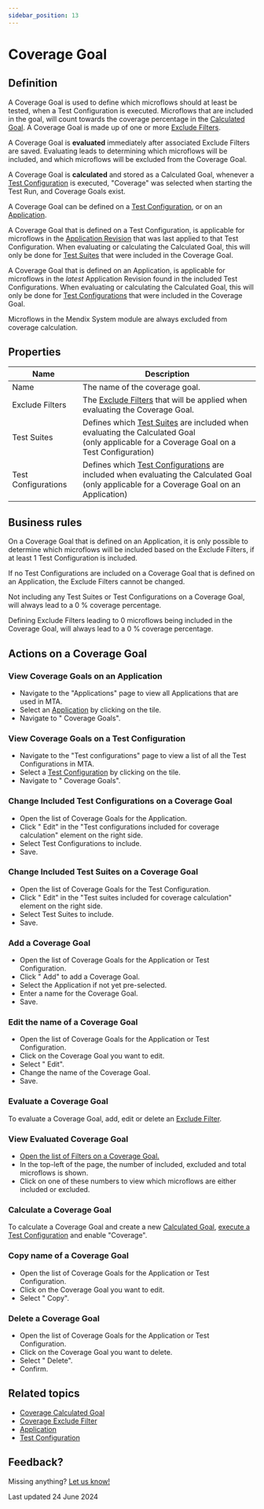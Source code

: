 ```yaml
---
sidebar_position: 13
---
```


# Coverage Goal

## Definition

A Coverage Goal is used to define which microflows should at least be tested, when a Test Configuration is executed. Microflows that are included in the goal, will count towards the coverage percentage in the [Calculated Goal](coverage-calculated-goal). A Coverage Goal is made up of one or more [Exclude Filters](coverage-exclude-filter). 

A Coverage Goal is **evaluated** immediately after associated Exclude Filters are saved. Evaluating leads to determining which microflows will be included, and which microflows will be excluded from the Coverage Goal.

A Coverage Goal is **calculated** and stored as a Calculated Goal, whenever a [Test Configuration](test-configuration) is executed, "Coverage" was selected when starting the Test Run, and Coverage Goals exist. 

A Coverage Goal can be defined on a [Test Configuration](test-configuration), or on an [Application](application).

A Coverage Goal that is defined on a Test Configuration, is applicable for microflows in the [Application Revision](application-revision) that was last applied to that Test Configuration. When evaluating or calculating the Calculated Goal, this will only be done for [Test Suites](test-suite) that were included in the Coverage Goal.

A Coverage Goal that is defined on an Application, is applicable for microflows in the *latest* Application Revision found in the included Test Configurations. When evaluating or calculating the Calculated Goal, this will only be done for [Test Configurations](test-configuration) that were included in the Coverage Goal.

Microflows in the Mendix System module are always excluded from coverage calculation.

## Properties
| Name                | Description                                                                                                                                                           |
| ------------------- | --------------------------------------------------------------------------------------------------------------------------------------------------------------------- |
| Name                | The name of the coverage goal.                                                                                                                                        |
| Exclude Filters     | The [Exclude Filters](coverage-exclude-filter) that will be applied when evaluating the Coverage Goal.                                                                |
| Test Suites         | Defines which [Test Suites](test-suite) are included when evaluating the Calculated Goal<br/> (only applicable for a Coverage Goal on a Test Configuration)           |
| Test Configurations | Defines which [Test Configurations](test-configuration) are included when evaluating the Calculated Goal<br/> (only applicable for a Coverage Goal on an Application) |

## Business rules

On a Coverage Goal that is defined on an Application, it is only possible to determine which microflows will be included based on the Exclude Filters, if at least 1 Test Configuration is included. 

If no Test Configurations are included on a Coverage Goal that is defined on an Application, the Exclude Filters cannot be changed.

Not including any Test Suites or Test Configurations on a Coverage Goal, will always lead to a 0 % coverage percentage.

Defining Exclude Filters leading to 0 microflows being included in the Coverage Goal, will always lead to a 0 % coverage percentage.

## Actions on a Coverage Goal

### View Coverage Goals on an Application
- Navigate to the "Applications" page to view all Applications that are used in MTA.
- Select an [Application](application) by clicking on the tile.
- Navigate to "<i class="fal fa-umbrella"></i> Coverage Goals".

### View Coverage Goals on a Test Configuration
- Navigate to the "Test configurations" page to view a list of all the Test Configurations in MTA.
- Select a [Test Configuration](test-configuration) by clicking on the tile.
- Navigate to "<i class="fal fa-umbrella"></i> Coverage Goals".

### Change Included Test Configurations on a Coverage Goal
- Open the list of Coverage Goals for the Application.
- Click "<i class="fas fa-pencil"></i> Edit" in the "Test configurations included for coverage calculation" element on the right side.
- Select Test Configurations to include.
- Save.

### Change Included Test Suites on a Coverage Goal
- Open the list of Coverage Goals for the Test Configuration.
- Click "<i class="fas fa-pencil"></i> Edit" in the "Test suites included for coverage calculation" element on the right side.
- Select Test Suites to include.
- Save.

### Add a Coverage Goal
- Open the list of Coverage Goals for the Application or Test Configuration.
- Click "<i class="fal fa-plus-circle"></i> Add" to add a Coverage Goal.
- Select the Application if not yet pre-selected.
- Enter a name for the Coverage Goal.
- Save.

### Edit the name of a Coverage Goal
- Open the list of Coverage Goals for the Application or Test Configuration.
- Click <i class="fas fa-ellipsis"></i> on the Coverage Goal you want to edit.
- Select "<i class="fas fa-pencil"></i> Edit".
- Change the name of the Coverage Goal.
- Save.

### Evaluate a Coverage Goal

To evaluate a Coverage Goal, add, edit or delete an [Exclude Filter](coverage-exclude-filter).

### View Evaluated Coverage Goal 
- [Open the list of Filters on a Coverage Goal.](coverage-exclude-filter#view-filters-on-a-coverage-goal)
- In the top-left of the page, the number of included, excluded and total microflows is shown.
- Click on one of these numbers to view which microflows are either included or excluded.

### Calculate a Coverage Goal

To calculate a Coverage Goal and create a new [Calculated Goal](coverage-calculated-goal), [execute a Test Configuration](test-configuration#execute-a-test-configuration) and enable "Coverage".

### Copy name of a Coverage Goal
- Open the list of Coverage Goals for the Application or Test Configuration.
- Click <i class="fas fa-ellipsis"></i> on the Coverage Goal you want to edit.
- Select "<i class="fal fa-copy"></i> Copy".

### Delete a Coverage Goal
- Open the list of Coverage Goals for the Application or Test Configuration.
- Click <i class="fas fa-ellipsis"></i> on the Coverage Goal you want to delete.
- Select "<i class="fas fa-trash-alt"></i> Delete".
- Confirm.

## Related topics
- [Coverage Calculated Goal](coverage-calculated-goal)
- [Coverage Exclude Filter](coverage-exclude-filter)
- [Application](application)
- [Test Configuration](test-configuration)

## Feedback?
Missing anything? [Let us know!](mailto:support@menditect.com)

Last updated 24 June 2024